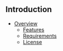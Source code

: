 ## Introduction

- [Overview]({url}/overview)
	- [Features](#features)
	- [Requirements](#requirements)
	- [License](#license)
